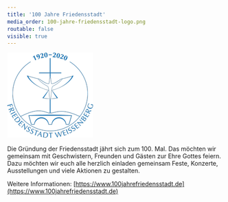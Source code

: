 ```yaml
---
title: '100 Jahre Friedensstadt'
media_order: 100-jahre-friedensstadt-logo.png
routable: false
visible: true
---
```


[![100 Jahre Friedensstadt](100-jahre-friedensstadt-logo.png?classes=center)](https://www.100jahrefriedensstadt.de)   

Die Gründung der Friedensstadt jährt sich zum 100. Mal.
Das möchten wir gemeinsam mit Geschwistern, Freunden und Gästen zur Ehre Gottes feiern. Dazu möchten wir euch alle herzlich einladen gemeinsam Feste, Konzerte, Ausstellungen und viele Aktionen zu gestalten.


Weitere Informationen: [https://www.100jahrefriedensstadt.de](https://www.100jahrefriedensstadt.de)